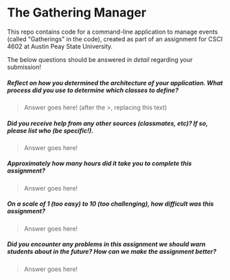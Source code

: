 # The Gathering Manager

This repo contains code for a command-line application to manage events (called "Gatherings" in the code), created as part of an assignment for CSCI 4602 at Austin Peay State University.

The below questions should be answered _in detail_ regarding your submission!

##### Reflect on how you determined the architecture of your application. What process did you use to determine which classes to define? #####
> Answer goes here! (after the >, replacing this text)


##### Did you receive help from any other sources (classmates, etc)? If so, please list who (be specific!). #####
> Answer goes here!


##### Approximately how many hours did it take you to complete this assignment? #####
> Answer goes here!


##### On a scale of 1 (too easy) to 10 (too challenging), how difficult was this assignment? #####
> Answer goes here!


##### Did you encounter any problems in this assignment we should warn students about in the future? How can we make the assignment better? #####
> Answer goes here!

